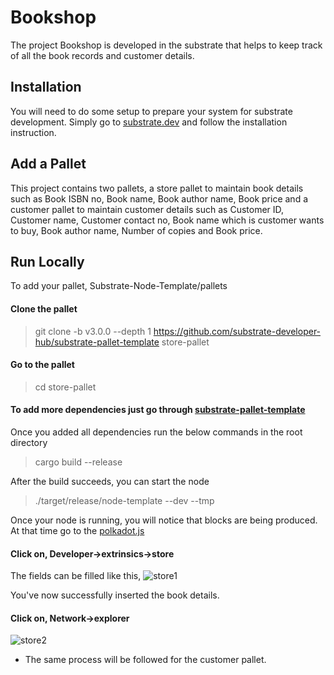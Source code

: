 # Bookshop
The project Bookshop is developed in the substrate that helps to keep track of all the book records and customer details.

## Installation
You will need to do some setup to prepare your system for substrate development. Simply go to [substrate.dev](https://substrate.dev/) and follow the installation instruction.

## Add a Pallet
This project contains two pallets, a store pallet to maintain book details such as Book ISBN no, Book name, Book author name, Book price and a customer pallet to maintain customer details such as Customer ID, Customer name, Customer contact no, Book name which is customer wants to buy, Book author name, Number of copies and Book price.

## Run Locally
To add your pallet, Substrate-Node-Template/pallets

#### Clone the pallet

 > git clone -b v3.0.0 --depth 1 https://github.com/substrate-developer-hub/substrate-pallet-template store-pallet
  
#### Go to the pallet

 > cd store-pallet
  
#### To add more dependencies just go through [substrate-pallet-template](https://github.com/substrate-developer-hub/substrate-pallet-template/blob/master/README.md)

Once you added all dependencies run the below commands in the root directory

 > cargo build --release 
  
After the build succeeds, you can start the node

 > ./target/release/node-template --dev --tmp
 
Once your node is running, you will notice that blocks are being produced. At that time go to the [polkadot.js](https://polkadot.js.org/apps/#/explorer)

#### Click on, Developer->extrinsics->store

The fields can be filled like this,
![store1](https://user-images.githubusercontent.com/85206495/126626548-cb755579-8be7-47aa-b849-54b6ff2a46e1.png)

You've now successfully inserted the book details.

#### Click on, Network->explorer
![store2](https://user-images.githubusercontent.com/85206495/126626612-f653799b-f79a-42e6-aff2-79695f36be8d.png)

- The same process will be followed for the customer pallet.
